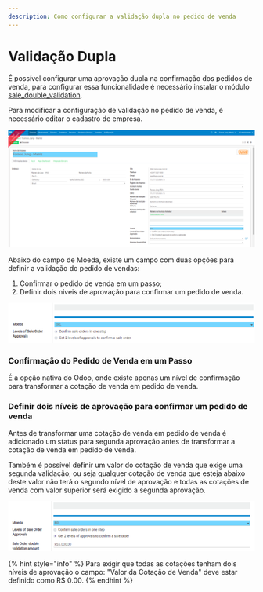 ```yaml
---
description: Como configurar a validação dupla no pedido de venda
---
```


# Validação Dupla

É possível configurar uma aprovação dupla na confirmação dos pedidos de venda, para configurar essa funcionalidade é necessário instalar o módulo [sale\_double\_validation](https://github.com/OCA/sale-workflow/blob/12.0/sale_double_validation).

Para modificar a configuração de validação no pedido de venda, é necessário editar o cadastro de empresa.

![Cadastro de Empresa](../.gitbook/assets/screenshot-from-2020-12-14-11-42-06.png)

Abaixo do campo de Moeda, existe um campo com duas opções para definir a validação do pedido de vendas:

1. Confirmar o pedido de venda em um passo;
2. Definir dois niveis de aprovação para confirmar um pedido de venda.

![Campo de n&#xED;veis de aprova&#xE7;&#xE3;o do pedido de venda](../.gitbook/assets/screenshot-from-2020-12-14-11-58-32.png)

### Confirmação do Pedido de Venda em um Passo

É a opção nativa do Odoo, onde existe apenas um nível de confirmação para transformar a cotação de venda em pedido de venda.

### Definir dois níveis de aprovação para confirmar um pedido de venda

Antes de transformar uma cotação de venda em pedido de venda é adicionado um status para segunda aprovação antes de transformar a cotação de venda em pedido de venda.

Também é possível definir um valor do cotação de venda que exige uma segunda validação, ou seja qualquer cotação de venda que esteja abaixo deste valor não terá o segundo nível de aprovação e todas as cotações de venda com valor superior será exigido a segunda aprovação.

![](../.gitbook/assets/screenshot-from-2020-12-14-12-05-51.png)

{% hint style="info" %}
Para exigir que todas as cotações tenham dois níveis de aprovação o campo: "Valor da Cotação de Venda" deve estar definido como R$ 0.00.
{% endhint %}

